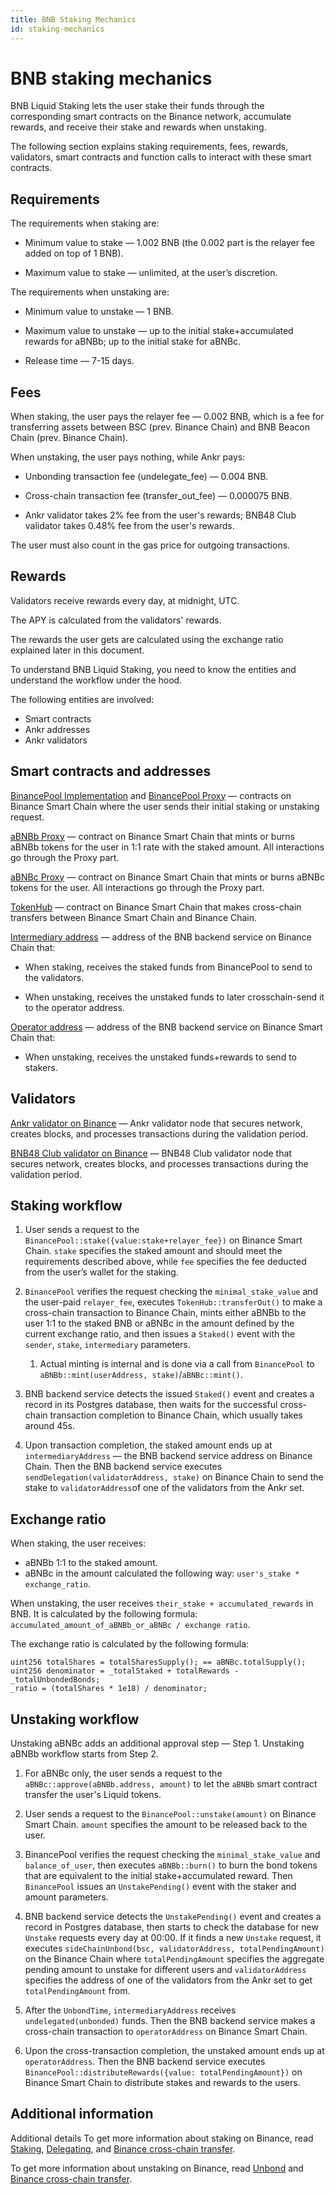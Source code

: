 ```yaml
---
title: BNB Staking Mechanics
id: staking-mechanics
---
```


# BNB staking mechanics

BNB Liquid Staking lets the user stake their funds through the corresponding smart contracts on the Binance network, accumulate rewards, and receive their stake and rewards when unstaking.

The following section explains staking requirements, fees, rewards, validators, smart contracts and function calls to interact with these smart contracts.


## Requirements

The requirements when staking are:

* Minimum value to stake — 1.002 BNB (the 0.002 part is the relayer fee added on top of 1 BNB).

* Maximum value to stake — unlimited, at the user’s discretion.

The requirements when unstaking are:

* Minimum value to unstake — 1 BNB.

* Maximum value to unstake — up to the initial stake+accumulated rewards for aBNBb; up to the initial stake for aBNBc.

* Release time — 7-15 days.


## Fees

When staking, the user pays the relayer fee — 0.002 BNB, which is a fee for transferring assets between BSC (prev. Binance Chain) and BNB Beacon Chain (prev. Binance Chain).

When unstaking, the user pays nothing, while Ankr pays:

* Unbonding transaction fee (undelegate_fee) — 0.004 BNB.

* Cross-chain transaction fee (transfer_out_fee) — 0.000075 BNB.

* Ankr validator takes 2% fee from the user's rewards; BNB48 Club validator takes 0.48% fee from the user's rewards.

The user must also count in the gas price for outgoing transactions.


## Rewards

Validators receive rewards every day, at midnight, UTC.

The APY is calculated from the validators' rewards. 

The rewards the user gets are calculated using the exchange ratio explained later in this document.

To understand BNB Liquid Staking, you need to know the entities and understand the workflow under the hood.

The following entities are involved:
* Smart contracts
* Ankr addresses
* Ankr validators


## Smart contracts and addresses

[BinancePool Implementation](https://bscscan.com/address/0x2ffd8a0dcedd44c583098de439242b801903bf6b) and [BinancePool Proxy](https://bscscan.com/address/0x66bea595aefd5a65799a920974b377ed20071118) — contracts on Binance Smart Chain where the user sends their initial staking or unstaking request.

[aBNBb Proxy](https://bscscan.com/address/0xBb1Aa6e59E5163D8722a122cd66EBA614b59df0d) — contract on Binance Smart Chain that mints or burns aBNBb tokens for the user in 1:1 rate with the staked amount. All interactions go through the Proxy part.

[aBNBc Proxy](https://bscscan.com/address/0xE85aFCcDaFBE7F2B096f268e31ccE3da8dA2990A) — contract on Binance Smart Chain that mints or burns aBNBc tokens for the user. All interactions go through the Proxy part.

[TokenHub](https://bscscan.com/address/0x0000000000000000000000000000000000001004) — contract on Binance Smart Chain that makes cross-chain transfers between Binance Smart Chain and Binance Chain.

[Intermediary address](https://explorer.binance.org/address/bnb1lyhlnk763duq48rmctftxlde6ax3htxkxnay3e)  — address of the BNB backend service on Binance Chain that:

* When staking, receives the staked funds from BinancePool to send to the validators. 

* When unstaking, receives the unstaked funds to later crosschain-send it to the operator address. 

[Operator address](https://bscscan.com/address/0x4069d8a3de3a72eca86ca5e0a4b94619085e7362) — address of the BNB backend service on Binance Smart Chain that:

* When unstaking, receives the unstaked funds+rewards to send to stakers.


## Validators

[Ankr validator on Binance](https://www.bnbchain.world/en/staking/validator/bva1xnudjls7x4p48qrk0j247htt7rl2k2dzp3mr3j) — Ankr validator node that secures network, creates blocks, and processes transactions during the validation period.

[BNB48 Club validator on Binance](https://www.bnbchain.world/en/staking/validator/bva1ygrhjdjfyn2ffh5ha5llf5g6l3wxjt29hz9q4s) — BNB48 Club validator node that secures network, creates blocks, and processes transactions during the validation period.

## Staking workflow

1. User sends a request to the `BinancePool::stake({value:stake+relayer_fee})` on Binance Smart Chain. `stake` specifies the staked amount and should meet the requirements described above, while `fee` specifies the fee deducted from the user’s wallet for the staking. 

2. `BinancePool` verifies the request checking the `minimal_stake_value` and the user-paid `relayer_fee`, executes `TokenHub::transferOut()` to make a cross-chain transaction to Binance Chain, mints either aBNBb to the user 1:1 to the staked BNB or aBNBc in the amount defined by the current exchange ratio, and then issues a `Staked()` event with the `sender`, `stake`, `intermediary` parameters. 
   1. Actual minting is internal and is done via a call from `BinancePool` to `aBNBb::mint(userAddress, stake)`/`aBNBc::mint()`.

3. BNB backend service detects the issued `Staked()` event and creates a record in its Postgres database, then waits for the successful cross-chain transaction completion to Binance Chain, which usually takes around 45s.

4. Upon transaction completion, the staked amount ends up at `intermediaryAddress` — the BNB backend service address on Binance Chain. Then the BNB backend service executes `sendDelegation(validatorAddress, stake)` on Binance Chain to send the stake to `validatorAddress`of one of the validators from the Ankr set.

## Exchange ratio 

When staking, the user receives:
* aBNBb 1:1 to the staked amount.
* aBNBc in the amount calculated the following way: `user's_stake * exchange_ratio`.

When unstaking, the user receives `their_stake + accumulated_rewards` in BNB. 
It is calculated by the following formula: `accumulated_amount_of_aBNBb_or_aBNBc / exchange ratio`. 

The exchange ratio is calculated by the following formula: 

```
uint256 totalShares = totalSharesSupply(); == aBNBc.totalSupply();
uint256 denominator = _totalStaked + totalRewards - _totalUnbondedBonds;
_ratio = (totalShares * 1e18) / denominator;
```

## Unstaking workflow

Unstaking aBNBc adds an additional approval step — Step 1. Unstaking aBNBb workflow starts from Step 2. 

1. For aBNBc only, the user sends a request to the `aBNBc::approve(aBNBb.address, amount)` to let the `aBNBb` smart contract transfer the user's Liquid tokens.  

2. User sends a request to the `BinancePool::unstake(amount)` on Binance Smart Chain. `amount` specifies the amount to be released back to the user.

3. BinancePool verifies the request checking the `minimal_stake_value` and `balance_of_user`, then executes `aBNBb::burn()` to burn the bond tokens that are equivalent to the initial stake+accumulated reward. Then `BinancePool` issues an `UnstakePending()` event with the staker and amount parameters. 

4. BNB backend service detects the `UnstakePending()` event and creates a record in Postgres database, then starts to check the database for new `Unstake` requests every day at 00:00. If it finds a new `Unstake` request, it executes `sideChainUnbond(bsc, validatorAddress, totalPendingAmount)` on the Binance Chain where `totalPendingAmount` specifies the aggregate pending amount to unstake for different users and `validatorAddress` specifies the address of one of the validators from the Ankr set to get `totalPendingAmount` from. 

5. After the `UnbondTime`, `intermediaryAddress` receives `undelegated(unbonded)` funds. Then the BNB backend service makes a cross-chain transaction to `operatorAddress` on Binance Smart Chain.

6. Upon the cross-transaction completion, the unstaked amount ends up at `operatorAddress`. Then the BNB backend service executes `BinancePool::distributeRewards({value: totalPendingAmount})` on Binance Smart Chain to distribute stakes and rewards to the users.

## Additional information

Additional details
To get more information about staking on Binance, read [Staking](https://docs.binance.org/smart-chain/validator/Parameters.html), [Delegating](https://docs.binance.org/faq/bsc/del.html), and [Binance cross-chain transfer](https://docs.binance.org/smart-chain/developer/cross-chain-transfer.html).

To get more information about unstaking on Binance, read [Unbond](https://docs.binance.org/faq/bsc/del.html#when-can-i-receive-my-undelegated-bnb) and [Binance cross-chain transfer](https://docs.binance.org/smart-chain/developer/cross-chain-transfer.html).
